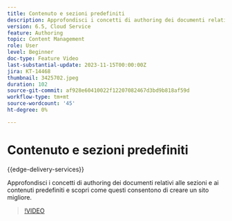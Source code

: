 ```yaml
---
title: Contenuto e sezioni predefiniti
description: Approfondisci i concetti di authoring dei documenti relativi alle sezioni e ai contenuti predefiniti.
version: 6.5, Cloud Service
feature: Authoring
topic: Content Management
role: User
level: Beginner
doc-type: Feature Video
last-substantial-update: 2023-11-15T00:00:00Z
jira: KT-14468
thumbnail: 3425702.jpeg
duration: 102
source-git-commit: af928e60410022f12207082467d3bd9b818af59d
workflow-type: tm+mt
source-wordcount: '45'
ht-degree: 0%

---
```



# Contenuto e sezioni predefiniti

{{edge-delivery-services}}

Approfondisci i concetti di authoring dei documenti relativi alle sezioni e ai contenuti predefiniti e scopri come questi consentono di creare un sito migliore.

>[!VIDEO](https://video.tv.adobe.com/v/3425702/?learn=on)
